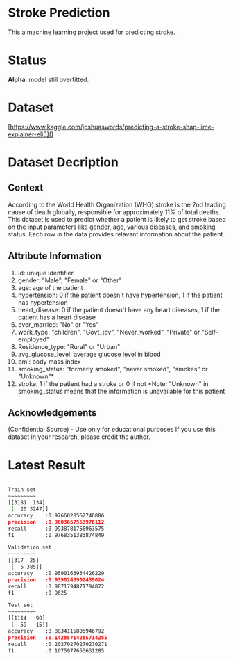 # Stroke Prediction
This a machine learning project used for predicting stroke.

# Status
**Alpha**. model still overfitted.

# Dataset
[https://www.kaggle.com/joshuaswords/predicting-a-stroke-shap-lime-explainer-eli5]()

# Dataset Decription
## Context

According to the World Health Organization (WHO) stroke is the 2nd leading cause of death globally, responsible for approximately 11% of total deaths.
This dataset is used to predict whether a patient is likely to get stroke based on the input parameters like gender, age, various diseases, and smoking status. Each row in the data provides relavant information about the patient.

## Attribute Information

1) id: unique identifier
2) gender: "Male", "Female" or "Other"
3) age: age of the patient
4) hypertension: 0 if the patient doesn't have hypertension, 1 if the patient has hypertension
5) heart_disease: 0 if the patient doesn't have any heart diseases, 1 if the patient has a heart disease
6) ever_married: "No" or "Yes"
7) work_type: "children", "Govt_jov", "Never_worked", "Private" or "Self-employed"
8) Residence_type: "Rural" or "Urban"
9) avg_glucose_level: average glucose level in blood
10) bmi: body mass index
11) smoking_status: "formerly smoked", "never smoked", "smokes" or "Unknown"*
12) stroke: 1 if the patient had a stroke or 0 if not
*Note: "Unknown" in smoking_status means that the information is unavailable for this patient

## Acknowledgements

(Confidential Source) - Use only for educational purposes
If you use this dataset in your research, please credit the author.

# Latest Result

```bash

Train set
~~~~~~~~~
[[3181  134]
 [  20 3247]]
accuracy	:0.9766028562746886
precision	:0.9603667553978112
recall	    :0.9938781756963575
f1		    :0.9768351383874849

Validation set
~~~~~~~~~
[[317  25]
 [  5 385]]
accuracy	:0.9590163934426229
precision	:0.9390243902439024
recall     	:0.9871794871794872
f1		    :0.9625

Test set
~~~~~~~~~
[[1114   90]
 [  59   15]]
accuracy	:0.8834115805946792
precision	:0.14285714285714285
recall	    :0.20270270270270271
f1		    :0.1675977653631285
```